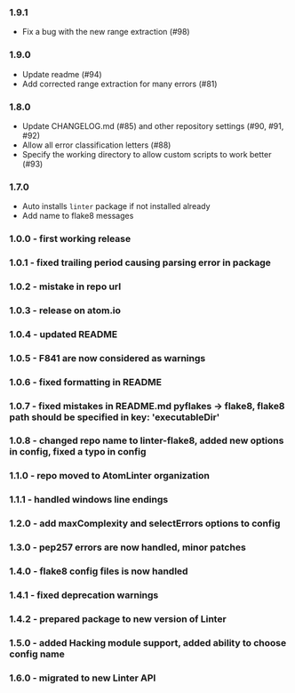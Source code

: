 ### 1.9.1
* Fix a bug with the new range extraction (#98)

### 1.9.0
* Update readme (#94)
* Add corrected range extraction for many errors (#81)

### 1.8.0
* Update CHANGELOG.md (#85) and other repository settings (#90, #91, #92)
* Allow all error classification letters (#88)
* Specify the working directory to allow custom scripts to work better (#93)

### 1.7.0
* Auto installs `linter` package if not installed already
* Add name to flake8 messages

### 1.0.0 - first working release
### 1.0.1 - fixed trailing period causing parsing error in package
### 1.0.2 - mistake in repo url
### 1.0.3 - release on atom.io
### 1.0.4 - updated README
### 1.0.5 - F841 are now considered as warnings
### 1.0.6 - fixed formatting in README
### 1.0.7 - fixed mistakes in README.md pyflakes -> flake8, flake8 path should be specified in key: 'executableDir'
### 1.0.8 - changed repo name to linter-flake8, added new options in config, fixed a typo in config
### 1.1.0 - repo moved to AtomLinter organization
### 1.1.1 - handled windows line endings
### 1.2.0 - add maxComplexity and selectErrors options to config
### 1.3.0 - pep257 errors are now handled, minor patches
### 1.4.0 - flake8 config files is now handled
### 1.4.1 - fixed deprecation warnings
### 1.4.2 - prepared package to new version of Linter
### 1.5.0 - added Hacking module support, added ability to choose config name
### 1.6.0 - migrated to new Linter API
